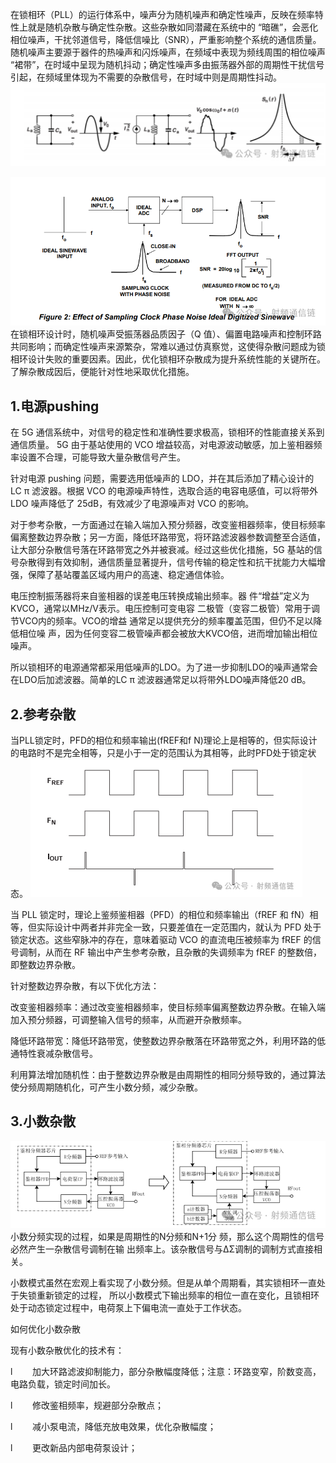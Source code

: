 
在锁相环（PLL）的运行体系中，噪声分为随机噪声和确定性噪声，反映在频率特性上就是随机杂散与确定性杂散。这些杂散如同潜藏在系统中的 “暗礁”，会恶化相位噪声，干扰邻道信号，降低信噪比（SNR），严重影响整个系统的通信质量。随机噪声主要源于器件的热噪声和闪烁噪声，在频域中表现为频线周围的相位噪声 “裙带”，在时域中呈现为随机抖动；确定性噪声多由振荡器外部的周期性干扰信号引起，在频域里体现为不需要的杂散信号，在时域中则是周期性抖动。
![](https://raw.githubusercontent.com/LeroyK111/pictureBed/master/20250324224616.png)

![](https://raw.githubusercontent.com/LeroyK111/pictureBed/master/20250324224630.png)在锁相环设计时，随机噪声受振荡器品质因子（Q 值）、偏置电路噪声和控制环路共同影响；而确定性噪声来源繁杂，常难以通过仿真察觉，这使得杂散问题成为锁相环设计失败的重要因素。因此，优化锁相环杂散成为提升系统性能的关键所在。了解杂散成因后，便能针对性地采取优化措施。

## 1.电源pushing

在 5G 通信系统中，对信号的稳定性和准确性要求极高，锁相环的性能直接关系到通信质量。 5G 由于基站使用的 VCO 增益较高，对电源波动敏感，加上鉴相器频率设置不合理，可能导致大量杂散信号产生。    

针对电源 pushing 问题，需要选用低噪声的 LDO，并在其后添加了精心设计的 LC π 滤波器。根据 VCO 的电源噪声特性，选取合适的电容电感值，可以将带外 LDO 噪声降低了 25dB，有效减少了电源噪声对 VCO 的影响。

对于参考杂散，一方面通过在输入端加入预分频器，改变鉴相器频率，使目标频率偏离整数边界杂散；另一方面，降低环路带宽，将环路滤波器参数调整至合适值，让大部分杂散信号落在环路带宽之外并被衰减。经过这些优化措施，5G 基站的信号杂散得到有效抑制，通信质量显著提升，信号传输的稳定性和抗干扰能力大幅增强，保障了基站覆盖区域内用户的高速、稳定通信体验。

电压控制振荡器将来自鉴相器的误差电压转换成输出频率。器 件“增益”定义为KVCO，通常以MHz/V表示。电压控制可变电容 二极管（变容二极管）常用于调节VCO内的频率。VCO的增益 通常足以提供充分的频率覆盖范围，但仍不足以降低相位噪 声，因为任何变容二极管噪声都会被放大KVCO倍，进而增加输出相位噪声。

所以锁相环的电源通常都采用低噪声的LDO。为了进一步抑制LDO的噪声通常会在LDO后加滤波器。简单的LC π 滤波器通常足以将带外LDO噪声降低20 dB。

## 2.参考杂散

当PLL锁定时，PFD的相位和频率输出(fREF和f N)理论上是相等的，但实际设计的电路时不是完全相等，只是小于一定的范围认为其相等，此时PFD处于锁定状态。
![](https://raw.githubusercontent.com/LeroyK111/pictureBed/master/20250324224904.png)

当 PLL 锁定时，理论上鉴频鉴相器（PFD）的相位和频率输出（fREF 和 fN）相等，但实际设计中两者并非完全一致，只要差值在一定范围内，就认为 PFD 处于锁定状态。这些窄脉冲的存在，意味着驱动 VCO 的直流电压被频率为 fREF 的信号调制，从而在 RF 输出中产生参考杂散，且杂散的失调频率为 fREF 的整数倍，即整数边界杂散。

针对整数边界杂散，有以下优化方法：

改变鉴相器频率：通过改变鉴相器频率，使目标频率偏离整数边界杂散。在输入端加入预分频器，可调整输入信号的频率，从而避开杂散频率。

降低环路带宽：降低环路带宽，使整数边界杂散落在环路带宽之外，利用环路的低通特性衰减杂散信号。

利用算法增加随机性：由于整数边界杂散是由周期性的相同分频导致的，通过算法使分频周期随机化，可产生小数分频，减少杂散。

## 3.小数杂散

![](https://raw.githubusercontent.com/LeroyK111/pictureBed/master/20250324224925.png)
小数分频实现的过程，如果是周期性的N分频和N+1分 频，那么这个周期性的信号必然产生一杂散信号调制在输 出频率上。该杂散信号与ΔΣ调制的调制方式直接相关。

小数模式虽然在宏观上看实现了小数分频。但是从单个周期看，其实锁相环一直处于失锁重新锁定的过程， 所以小数模式下输出频率的相位一直在变化，且锁相环 处于动态锁定过程中，电荷泵上下偏电流一直处于工作状态。    

如何优化小数杂散

现有小数杂散优化的技术有：

l        加大环路滤波抑制能力，部分杂散幅度降低；注意：环路变窄，阶数变高，电路负载，锁定时间加长。

l        修改鉴相频率，规避部分杂散点；

l        减小泵电流，降低充放电效果，优化杂散幅度；

l        更改新品内部电荷泵设计；







